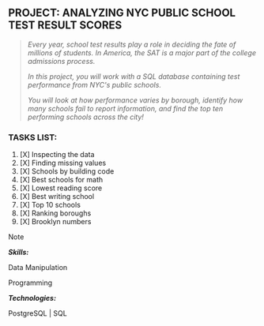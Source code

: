 ## PROJECT: ANALYZING NYC PUBLIC SCHOOL TEST RESULT SCORES
>_Every year, school test results play a role in deciding the fate of millions of students. In America, the SAT is a major part of the college admissions process._
>
>_In this project, you will work with a SQL database containing test performance from NYC's public schools._
>
>_You will look at how performance varies by borough, identify how many schools fail to report information, and find the top ten performing schools across the city!_
### TASKS LIST:
1. [X] Inspecting the data
2. [X] Finding missing values
3. [X] Schools by building code
4. [X] Best schools for math
5. [X] Lowest reading score
6. [X] Best writing school
7. [X] Top 10 schools
8. [X] Ranking boroughs
9. [X] Brooklyn numbers
>[!NOTE]
>**_Skills:_**
>
>Data Manipulation
>
>Programming
>
>**_Technologies:_**
>
>PostgreSQL | SQL
